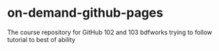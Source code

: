 # on-demand-github-pages
The course repository for GitHub 102 and 103
bdfworks trying to follow tutorial to best of ability
